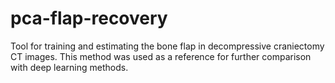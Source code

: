 # pca-flap-recovery
Tool for training and estimating the bone flap in decompressive craniectomy CT images. This method was used as a reference for further comparison with deep learning methods.
